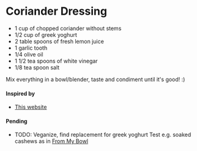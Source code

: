 # Coriander Dressing
* 1 cup of chopped coriander without stems
* 1/2 cup of greek yoghurt
* 2 table spoons of fresh lemon juice
* 1 garlic tooth
* 1/4 olive oil
* 1 1/2 tea spoons of white vinegar
* 1/8 tea spoon salt

Mix everything in a bowl/blender, taste and condiment until it's good! :) 

#### Inspired by 
* [This website](https://www.nuevamujer.com/gourmet/2013/05/21/receta-para-un-aderezo-cremoso-de-cilantro.html)

#### Pending
* TODO: Veganize, find replacement for greek yoghurt Test e.g. soaked cashews as in [From My Bowl](https://frommybowl.com/creamy-cilantro-dressing/)

